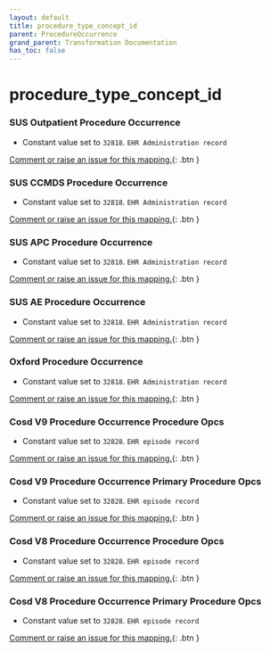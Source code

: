 ```yaml
---
layout: default
title: procedure_type_concept_id
parent: ProcedureOccurrence
grand_parent: Transformation Documentation
has_toc: false
---
```

# procedure_type_concept_id
### SUS Outpatient Procedure Occurrence
* Constant value set to `32818`. `EHR Administration record`

[Comment or raise an issue for this mapping.](https://github.com/answerdigital/oxford-omop-data-mapper/issues/new?title=OMOP%20ProcedureOccurrence%20table%20procedure_type_concept_id%20field%20SUS%20Outpatient%20Procedure%20Occurrence%20mapping){: .btn }
### SUS CCMDS Procedure Occurrence
* Constant value set to `32818`. `EHR Administration record`

[Comment or raise an issue for this mapping.](https://github.com/answerdigital/oxford-omop-data-mapper/issues/new?title=OMOP%20ProcedureOccurrence%20table%20procedure_type_concept_id%20field%20SUS%20CCMDS%20Procedure%20Occurrence%20mapping){: .btn }
### SUS APC Procedure Occurrence
* Constant value set to `32818`. `EHR Administration record`

[Comment or raise an issue for this mapping.](https://github.com/answerdigital/oxford-omop-data-mapper/issues/new?title=OMOP%20ProcedureOccurrence%20table%20procedure_type_concept_id%20field%20SUS%20APC%20Procedure%20Occurrence%20mapping){: .btn }
### SUS AE Procedure Occurrence
* Constant value set to `32818`. `EHR Administration record`

[Comment or raise an issue for this mapping.](https://github.com/answerdigital/oxford-omop-data-mapper/issues/new?title=OMOP%20ProcedureOccurrence%20table%20procedure_type_concept_id%20field%20SUS%20AE%20Procedure%20Occurrence%20mapping){: .btn }
### Oxford Procedure Occurrence
* Constant value set to `32818`. `EHR Administration record`

[Comment or raise an issue for this mapping.](https://github.com/answerdigital/oxford-omop-data-mapper/issues/new?title=OMOP%20ProcedureOccurrence%20table%20procedure_type_concept_id%20field%20Oxford%20Procedure%20Occurrence%20mapping){: .btn }
### Cosd V9 Procedure Occurrence Procedure Opcs
* Constant value set to `32828`. `EHR episode record`

[Comment or raise an issue for this mapping.](https://github.com/answerdigital/oxford-omop-data-mapper/issues/new?title=OMOP%20ProcedureOccurrence%20table%20procedure_type_concept_id%20field%20Cosd%20V9%20Procedure%20Occurrence%20Procedure%20Opcs%20mapping){: .btn }
### Cosd V9 Procedure Occurrence Primary Procedure Opcs
* Constant value set to `32828`. `EHR episode record`

[Comment or raise an issue for this mapping.](https://github.com/answerdigital/oxford-omop-data-mapper/issues/new?title=OMOP%20ProcedureOccurrence%20table%20procedure_type_concept_id%20field%20Cosd%20V9%20Procedure%20Occurrence%20Primary%20Procedure%20Opcs%20mapping){: .btn }
### Cosd V8 Procedure Occurrence Procedure Opcs
* Constant value set to `32828`. `EHR episode record`

[Comment or raise an issue for this mapping.](https://github.com/answerdigital/oxford-omop-data-mapper/issues/new?title=OMOP%20ProcedureOccurrence%20table%20procedure_type_concept_id%20field%20Cosd%20V8%20Procedure%20Occurrence%20Procedure%20Opcs%20mapping){: .btn }
### Cosd V8 Procedure Occurrence Primary Procedure Opcs
* Constant value set to `32828`. `EHR episode record`

[Comment or raise an issue for this mapping.](https://github.com/answerdigital/oxford-omop-data-mapper/issues/new?title=OMOP%20ProcedureOccurrence%20table%20procedure_type_concept_id%20field%20Cosd%20V8%20Procedure%20Occurrence%20Primary%20Procedure%20Opcs%20mapping){: .btn }
